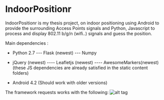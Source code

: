 IndoorPositionr
===============

IndoorPositionr is my thesis project, on indoor positioning using Android to provide the surrounding Access Points signals and Python, Javascript to process and display 802.11 b/g/n (wifi..) signals and guess the position.



Main dependencies : 
- Python 2.7 
--- Flask (newest)
--- Numpy 

- jQuery (newest)
---- Leafletjs (newest)
---- AwesomeMarkers(newest)
(these JS dependencies are already satisfied in the static content folders)


- Android 4.2
(Should work with older versions)


The framework requests works with the following:
![alt tag](https://raw.github.com/otherview/IndoorPositionr/master/FaseII/DocsRandom/Plataforma.png)